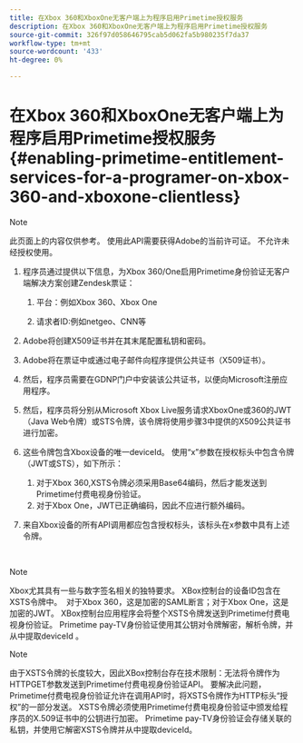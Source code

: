 ```yaml
---
title: 在Xbox 360和XboxOne无客户端上为程序启用Primetime授权服务
description: 在Xbox 360和XboxOne无客户端上为程序启用Primetime授权服务
source-git-commit: 326f97d058646795cab5d062fa5b980235f7da37
workflow-type: tm+mt
source-wordcount: '433'
ht-degree: 0%

---
```



# 在Xbox 360和XboxOne无客户端上为程序启用Primetime授权服务 {#enabling-primetime-entitlement-services-for-a-programer-on-xbox-360-and-xboxone-clientless}

>[!NOTE]
>
>此页面上的内容仅供参考。 使用此API需要获得Adobe的当前许可证。 不允许未经授权使用。




1. 程序员通过提供以下信息，为Xbox 360/One启用Primetime身份验证无客户端解决方案创建Zendesk票证：

   1. 平台：例如Xbox 360、Xbox One

   1. 请求者ID:例如netgeo、CNN等

1. Adobe将创建X509证书并在其末尾配置私钥和密码。

1. Adobe将在票证中或通过电子邮件向程序提供公共证书（X509证书）。

1. 然后，程序员需要在GDNP门户中安装该公共证书，以便向Microsoft注册应用程序。

1. 然后，程序员将分别从Microsoft Xbox Live服务请求XboxOne或360的JWT（Java Web令牌）或STS令牌，该令牌将使用步骤3中提供的X509公共证书进行加密。

1. 这些令牌包含Xbox设备的唯一deviceId。 使用“x”参数在授权标头中包含令牌（JWT或STS），如下所示：

   1. 对于Xbox 360,XSTS令牌必须采用Base64编码，然后才能发送到Primetime付费电视身份验证。
   1. 对于Xbox One，JWT已正确编码，因此不应进行额外编码。 

1. 来自Xbox设备的所有API调用都应包含授权标头，该标头在x参数中具有上述令牌。

 

>[!NOTE]
>
>Xbox尤其具有一些与数字签名相关的独特要求。 XBox控制台的设备ID包含在XSTS令牌中。  对于Xbox 360，这是加密的SAML断言；对于Xbox One，这是加密的JWT。 XBox控制台应用程序会将整个XSTS令牌发送到Primetime付费电视身份验证。 Primetime pay-TV身份验证使用其公钥对令牌解密，解析令牌，并从中提取deviceId 。

>[!NOTE]
>
>由于XSTS令牌的长度较大，因此XBox控制台存在技术限制：无法将令牌作为HTTPGET参数发送到Primetime付费电视身份验证API。 要解决此问题，Primetime付费电视身份验证允许在调用API时，将XSTS令牌作为HTTP标头“授权”的一部分发送。 XSTS令牌必须使用Primetime付费电视身份验证中颁发给程序员的X.509证书中的公钥进行加密。 Primetime pay-TV身份验证会存储关联的私钥，并使用它解密XSTS令牌并从中提取deviceId。  


